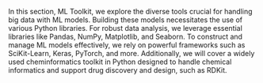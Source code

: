 In this section, ML Toolkit, we explore the diverse tools crucial for handling big data with ML models. Building these models necessitates the use of various Python libraries. For robust data analysis, we leverage essential libraries like Pandas, NumPy, Matplotlib, and Seaborn. To construct and manage ML models effectively, we rely on powerful frameworks such as SciKit-Learn, Keras, PyTorch, and more. Additionally, we will cover a widely used cheminformatics toolkit in Python designed to handle chemical informatics and support drug discovery and design, such as RDKit.   